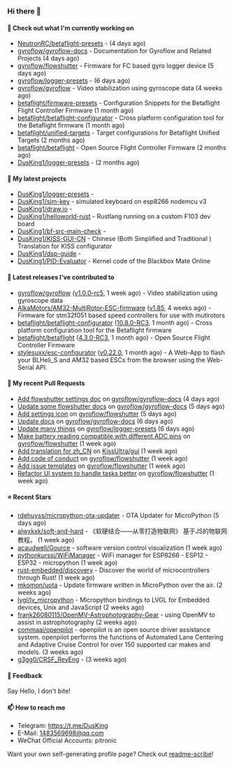 ### Hi there 👋

#### 👷 Check out what I'm currently working on

- [NeutronRC/betaflight-presets](https://github.com/NeutronRC/betaflight-presets) -  (4 days ago)
- [gyroflow/gyroflow-docs](https://github.com/gyroflow/gyroflow-docs) - Documentation for Gyroflow and Related Projects (4 days ago)
- [gyroflow/flowshutter](https://github.com/gyroflow/flowshutter) - Firmware for FC based gyro logger device (5 days ago)
- [gyroflow/logger-presets](https://github.com/gyroflow/logger-presets) -  (6 days ago)
- [gyroflow/gyroflow](https://github.com/gyroflow/gyroflow) - Video stabilization using gyroscope data (4 weeks ago)
- [betaflight/firmware-presets](https://github.com/betaflight/firmware-presets) - Configuration Snippets for the Betaflight Flight Controller Firmware (1 month ago)
- [betaflight/betaflight-configurator](https://github.com/betaflight/betaflight-configurator) - Cross platform configuration tool for the Betaflight firmware (1 month ago)
- [betaflight/unified-targets](https://github.com/betaflight/unified-targets) - Target configurations for Betaflight Unified Targets (2 months ago)
- [betaflight/betaflight](https://github.com/betaflight/betaflight) - Open Source Flight Controller Firmware (2 months ago)
- [DusKing1/logger-presets](https://github.com/DusKing1/logger-presets) -  (2 months ago)

#### 🌱 My latest projects

- [DusKing1/logger-presets](https://github.com/DusKing1/logger-presets) - 
- [DusKing1/sim-key](https://github.com/DusKing1/sim-key) - simulated keyboard on esp8266 nodemcu v3
- [DusKing1/draw.io](https://github.com/DusKing1/draw.io) - 
- [DusKing1/helloworld-rust](https://github.com/DusKing1/helloworld-rust) - Rustlang running on a custom F103 dev board
- [DusKing1/bf-src-main-check](https://github.com/DusKing1/bf-src-main-check) - 
- [DusKing1/KISS-GUI-CN](https://github.com/DusKing1/KISS-GUI-CN) - Chinese (Both Simplified and Traditional ) Translation for KISS configurator
- [DusKing1/dsp-guide](https://github.com/DusKing1/dsp-guide) - 
- [DusKing1/PID-Evaluator](https://github.com/DusKing1/PID-Evaluator) - Kernel code of the Blackbox Mate Online

#### 🔭 Latest releases I've contributed to

- [gyroflow/gyroflow](https://github.com/gyroflow/gyroflow) ([v1.0.0-rc5](https://github.com/gyroflow/gyroflow/releases/tag/v1.0.0-rc5), 1 week ago) - Video stabilization using gyroscope data
- [AlkaMotors/AM32-MultiRotor-ESC-firmware](https://github.com/AlkaMotors/AM32-MultiRotor-ESC-firmware) ([v1.85](https://github.com/AlkaMotors/AM32-MultiRotor-ESC-firmware/releases/tag/v1.85), 4 weeks ago) - Firmware for stm32f051 based speed controllers for use with mutirotors
- [betaflight/betaflight-configurator](https://github.com/betaflight/betaflight-configurator) ([10.8.0-RC3](https://github.com/betaflight/betaflight-configurator/releases/tag/10.8.0-RC3), 1 month ago) - Cross platform configuration tool for the Betaflight firmware
- [betaflight/betaflight](https://github.com/betaflight/betaflight) ([4.3.0-RC3](https://github.com/betaflight/betaflight/releases/tag/4.3.0-RC3), 1 month ago) - Open Source Flight Controller Firmware
- [stylesuxx/esc-configurator](https://github.com/stylesuxx/esc-configurator) ([v0.22.0](https://github.com/stylesuxx/esc-configurator/releases/tag/v0.22.0), 1 month ago) - A Web-App to flash your BLHeli_S and AM32 based ESCs from the browser using the Web-Serial API.

#### 🔨 My recent Pull Requests

- [Add flowshutter settings doc](https://github.com/gyroflow/gyroflow-docs/pull/4) on [gyroflow/gyroflow-docs](https://github.com/gyroflow/gyroflow-docs) (4 days ago)
- [Update some flowshutter docs](https://github.com/gyroflow/gyroflow-docs/pull/3) on [gyroflow/gyroflow-docs](https://github.com/gyroflow/gyroflow-docs) (5 days ago)
- [Add settings icon](https://github.com/gyroflow/flowshutter/pull/71) on [gyroflow/flowshutter](https://github.com/gyroflow/flowshutter) (5 days ago)
- [Update docs](https://github.com/gyroflow/gyroflow-docs/pull/2) on [gyroflow/gyroflow-docs](https://github.com/gyroflow/gyroflow-docs) (6 days ago)
- [Update many things](https://github.com/gyroflow/logger-presets/pull/4) on [gyroflow/logger-presets](https://github.com/gyroflow/logger-presets) (6 days ago)
- [Make battery reading compatible with different ADC pins](https://github.com/gyroflow/flowshutter/pull/70) on [gyroflow/flowshutter](https://github.com/gyroflow/flowshutter) (1 week ago)
- [Add translation for zh_CN](https://github.com/KissUltra/gui/pull/1) on [KissUltra/gui](https://github.com/KissUltra/gui) (1 week ago)
- [Add code of conduct](https://github.com/gyroflow/flowshutter/pull/69) on [gyroflow/flowshutter](https://github.com/gyroflow/flowshutter) (1 week ago)
- [Add issue templates](https://github.com/gyroflow/flowshutter/pull/68) on [gyroflow/flowshutter](https://github.com/gyroflow/flowshutter) (1 week ago)
- [Refactor UI system to handle tasks better](https://github.com/gyroflow/flowshutter/pull/67) on [gyroflow/flowshutter](https://github.com/gyroflow/flowshutter) (1 week ago)

#### ⭐ Recent Stars

- [rdehuyss/micropython-ota-updater](https://github.com/rdehuyss/micropython-ota-updater) - OTA Updater for MicroPython (5 days ago)
- [alwxkxk/soft-and-hard](https://github.com/alwxkxk/soft-and-hard) - 《软硬结合——从零打造物联网》 基于JS的物联网教程。 (1 week ago)
- [acaudwell/Gource](https://github.com/acaudwell/Gource) - software version control visualization (1 week ago)
- [pythonkurssi/WiFiManager](https://github.com/pythonkurssi/WiFiManager) - WiFi manager for ESP8266 - ESP12 - ESP32 - micropython  (1 week ago)
- [rust-embedded/discovery](https://github.com/rust-embedded/discovery) - Discover the world of microcontrollers through Rust! (1 week ago)
- [mkomon/uota](https://github.com/mkomon/uota) - Update firmware written in MicroPython over the air. (2 weeks ago)
- [lvgl/lv_micropython](https://github.com/lvgl/lv_micropython) - Micropython bindings to LVGL for Embedded devices, Unix and JavaScript (2 weeks ago)
- [frank26080115/OpenMV-Astrophotography-Gear](https://github.com/frank26080115/OpenMV-Astrophotography-Gear) - using OpenMV to assist in astrophotography (2 weeks ago)
- [commaai/openpilot](https://github.com/commaai/openpilot) - openpilot is an open source driver assistance system. openpilot performs the functions of Automated Lane Centering and Adaptive Cruise Control for over 150 supported car makes and models. (3 weeks ago)
- [g3gg0/CRSF_RevEng](https://github.com/g3gg0/CRSF_RevEng) -  (3 weeks ago)

#### 💬 Feedback

Say Hello, I don't bite!

#### 📫 How to reach me

- Telegram: https://t.me/DusKing
- E-Mail: 1483569698@qq.com
- WeChat Official Accounts: pitronic

Want your own self-generating profile page? Check out [readme-scribe](https://github.com/muesli/readme-scribe)!
